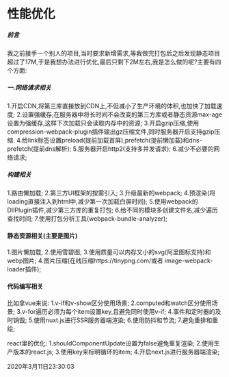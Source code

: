 # 性能优化
##### 前言
我之前接手一个别人的项目,当时要求新增需求,等我做完打包后之后发现静态项目超过了17M,于是我想办法进行优化,最后只剩下2M左右,我是怎么做的呢?主要有四个方面:
##### 一.网络请求相关
1.开启CDN,将第三库直接放到CDN上,不但减小了生产环境的体积,也加快了加载速度;
2.设置强缓存,在服务器中将长时间不会改变的第三方库或者静态资源max-age设置为强缓存,这样下次加载只会读取内存中的资源;
3.开启gzip压缩,使用compression-webpack-plugin插件输出gz压缩文件,同时服务器开启支持gzip压缩.
4.给link标签设置preload(提前加载首屏),prefetch(提前懒加载)和dns-prefetch(提前dns解析);
5.服务器开启http2(支持多并发请求);
6.减少不必要的网络请求;

##### 构建相关
1.路由懒加载;
2.第三方UI框架的按需引入;
3.升级最新的webpack;
4.预渲染(将loading直接注入到html中,减少第一次加载白屏时间);
5.使用webpack的DIIPlugin插件,减少第三方库的重复打包;
6.给不同的模块多创建文件名,减少遍历查找时间;
7.使用打包分析工具(webpack-bundle-analyzer);

#### 静态资源相关(主要是图片)
1.图片懒加载;
2.使用雪碧图;
3.使用质量可以内存又小的svg(阿里图标支持)和webp图片;
4.图片压缩(在线压缩https://tinypng.com/或者 image-webpack-loader插件);

#### 代码编写相关
比如拿vue来说:
1.v-if和v-show区分使用场景;
2.computed和watch区分使用场景;
3.v-for遍历必须为每个item设置key,且避免同时使用v-if;
4.事件和定时器的及时销毁;
5.使用nuxt.js进行SSR服务器端渲染;
6.使用防抖和节流;
7.避免重排和重绘;

react里的优化:
1.shouldComponentUpdate设置为false避免重复渲染;
2.使用生产版本的react.js;
3.使用key来标明循环的item;
4.开启next.js进行服务器端渲染;



2020年3月11日23:30:03